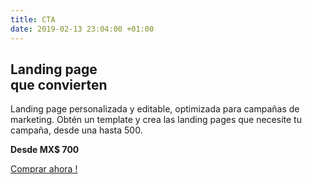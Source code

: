 ```yaml
---
title: CTA
date: 2019-02-13 23:04:00 +01:00
---
```


## Landing page<br>que convierten

Landing page personalizada y editable, optimizada para campañas de marketing. Obtén un template y crea las landing pages que necesite tu campaña, desde una hasta 500.

**Desde MX$ 700**

[Comprar ahora !](#plans)